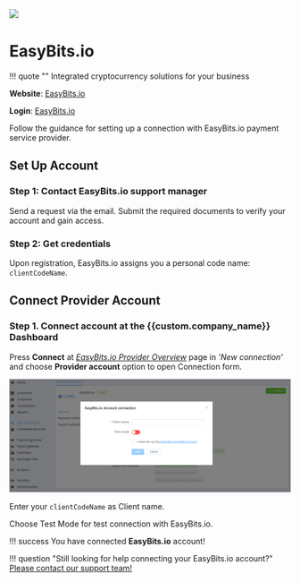 <img src="https://static.openfintech.io/payment_providers/easybits/logo.svg?w=400" width="400px">

# EasyBits.io

!!! quote ""
    Integrated cryptocurrency solutions for your business

**Website**: [EasyBits.io](https://easybits.io)

**Login**: [EasyBits.io](https://easybits.io/trade/signin/)

Follow the guidance for setting up a connection with EasyBits.io payment service provider.

## Set Up Account

### Step 1: Contact EasyBits.io support manager

Send a request via the email. Submit the required documents to verify your account and gain access.

### Step 2: Get credentials

Upon registration, EasyBits.io assigns you a personal code name: `clientCodeName`.

## Connect Provider Account

### Step 1. Connect account at the {{custom.company_name}} Dashboard

Press **Connect** at [*EasyBits.io Provider Overview*]({{custom.dashboard_base_url}}connect-directory/payment-providers/easybits/general) page in *'New connection'* and choose **Provider account** option to open Connection form.

![Connect](images/provider-account.png)

Enter your `clientCodeName` as Client name.

Choose Test Mode for test connection with EasyBits.io.

!!! success
    You have connected **EasyBits.io** account!

!!! question "Still looking for help connecting your EasyBits.io account?"
    [Please contact our support team!](mailto:{{custom.support_email}})
